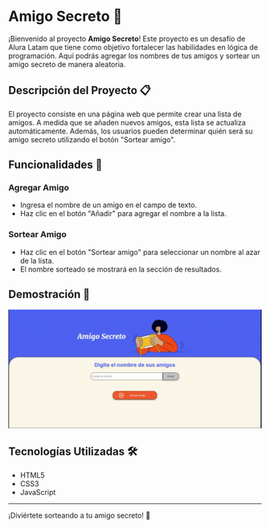 # Amigo Secreto 🎉

¡Bienvenido al proyecto **Amigo Secreto**! Este proyecto es un desafío de Alura Latam que tiene como objetivo fortalecer las habilidades en lógica de programación. Aquí podrás agregar los nombres de tus amigos y sortear un amigo secreto de manera aleatoria.

## Descripción del Proyecto 📋

El proyecto consiste en una página web que permite crear una lista de amigos. A medida que se añaden nuevos amigos, esta lista se actualiza automáticamente. Además, los usuarios pueden determinar quién será su amigo secreto utilizando el botón "Sortear amigo".

## Funcionalidades 🔧

### Agregar Amigo

- Ingresa el nombre de un amigo en el campo de texto.
- Haz clic en el botón "Añadir" para agregar el nombre a la lista.


### Sortear Amigo

- Haz clic en el botón "Sortear amigo" para seleccionar un nombre al azar de la lista.
- El nombre sorteado se mostrará en la sección de resultados.

## Demostración 📸

![Demostracion](assets/muestra.gif)

## Tecnologías Utilizadas 🛠️

- HTML5
- CSS3
- JavaScript

---

¡Diviértete sorteando a tu amigo secreto! 🎁